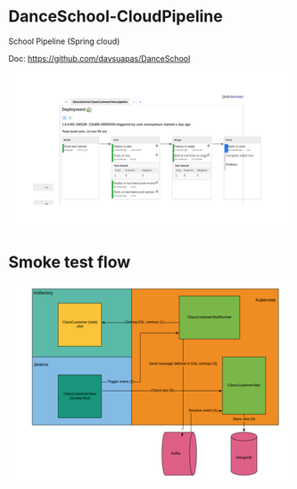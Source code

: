 # DanceSchool-CloudPipeline
School Pipeline (Spring cloud)

Doc: https://github.com/davsuapas/DanceSchool

![Pipeline](https://github.com/davsuapas/DanceSchool-CloudPipeline/blob/master/pipeline.png)

# Smoke test flow

![Pipeline](https://github.com/davsuapas/DanceSchool-CloudPipeline/blob/master/smoketest.png)
